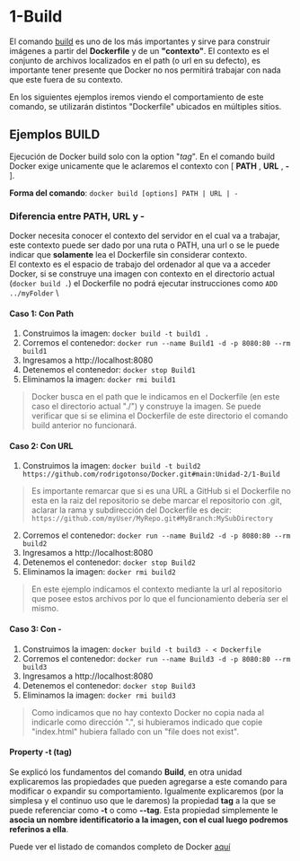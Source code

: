 [buildInDocker]:https://docs.docker.com/engine/reference/commandline/build/
[commandsListDocker]: https://docs.docker.com/engine/reference/commandline/docker/
# 1-Build

El comando [build][buildInDocker] es uno de los más importantes y sirve para construir imágenes a partir del **Dockerfile** y de un **"contexto"**.
El contexto es el conjunto de archivos localizados en el path (o url en su defecto), es importante tener presente que Docker no nos permitirá trabajar con nada que este fuera de su contexto.

En los siguientes ejemplos iremos viendo el comportamiento de este comando, se utilizarán distintos "Dockerfile" ubicados en múltiples sitios.

## Ejemplos **BUILD**
 Ejecución de Docker build solo con la option "*tag*". En el comando build Docker exige unicamente que le aclaremos el contexto con [ **PATH** , **URL** , **-** ].

**Forma del comando**: `docker build [options] PATH | URL | -`

### Diferencia entre PATH, URL y -
Docker necesita conocer el contexto del servidor en el cual va a trabajar, este contexto puede ser dado por una ruta o PATH, una url o se le puede indicar que **solamente** lea el Dockerfile sin considerar contexto. \
El contexto es el espacio de trabajo del ordenador al que va a acceder Docker, si se construye una imagen con contexto en el directorio actual (`docker build .`) el Dockerfile no podrá ejecutar instrucciones como `ADD ../myFolder` \

#### Caso 1: Con Path
1. Construimos la imagen: `docker build -t build1 .`
2. Corremos el contenedor: `docker run --name Build1 -d -p 8080:80 --rm build1`
3. Ingresamos a http://localhost:8080
4. Detenemos el contenedor: `docker stop Build1`
5. Eliminamos la imagen: `docker rmi build1` 
> Docker busca en el path que le indicamos en el Dockerfile (en este caso el directorio actual "./") y construye la imagen. Se puede verificar que si se elimina el Dockerfile de este directorio el comando build anterior no funcionará.

#### Caso 2: Con URL
1. Construimos la imagen: `docker build -t build2 https://github.com/rodrigotonso/Docker.git#main:Unidad-2/1-Build`
> Es importante remarcar que si es una URL a GitHub si el Dockerfile no esta en la raiz del repositorio se debe marcar el repositorio con .git, aclarar la rama y subdirección del Dockerfile es decir: `https://github.com/myUser/MyRepo.git#MyBranch:MySubDirectory`
2. Corremos el contenedor: `docker run --name Build2 -d -p 8080:80 --rm build2`
3. Ingresamos a http://localhost:8080
4. Detenemos el contenedor: `docker stop Build2`
5. Eliminamos la imagen: `docker rmi build2`
> En este ejemplo indicamos el contexto mediante la url al repositorio que posee estos archivos por lo que el funcionamiento debería ser el mismo.

#### Caso 3: Con -
1. Construimos la imagen: `docker build -t build3 - < Dockerfile`
2. Corremos el contenedor: `docker run --name Build3 -d -p 8080:80 --rm build3`
3. Ingresamos a http://localhost:8080
4. Detenemos el contenedor: `docker stop Build3`
5. Eliminamos la imagen: `docker rmi build3`
> Como indicamos que no hay contexto Docker no copia nada al indicarle como dirección ".", si hubieramos indicado que copie "index.html" hubiera fallado con un "file does not exist".

#### Property -t (tag)
Se explicó los fundamentos del comando **Build**, en otra unidad explicaremos las propiedades que pueden agregarse a este comando para modificar o expandir su comportamiento. Igualmente explicaremos (por la simplesa y el continuo uso que le daremos) la propiedad **tag** a la que se puede referenciar como **-t** o como **--tag**. Esta propiedad simplemente le **asocia un nombre identificatorio a la imagen, con el cual luego podremos referinos a ella**.

Puede ver el listado de comandos completo de Docker [aquí][commandsListDocker]